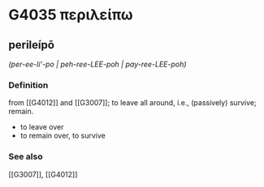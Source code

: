 # G4035 περιλείπω

## perileípō

_(per-ee-li'-po | peh-ree-LEE-poh | pay-ree-LEE-poh)_

### Definition

from [[G4012]] and [[G3007]]; to leave all around, i.e., (passively) survive; remain.

- to leave over
- to remain over, to survive

### See also

[[G3007]], [[G4012]]

